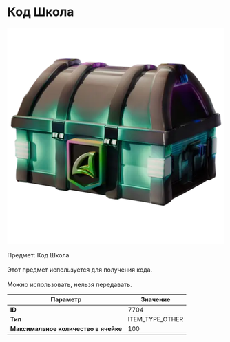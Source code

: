 # Код Школа

![Item Image](../img/7704.webp?raw=true)

Предмет: Код Школа<br><br>Этот предмет используется для получения кода.<br><br>Можно использовать, нельзя передавать.


| Параметр | Значение |
|----------|----------|
| **ID** | 7704 |
| **Тип** | ITEM_TYPE_OTHER |
| **Максимальное количество в ячейке** | 100 |

